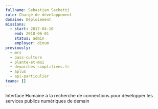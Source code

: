 ```yaml
---
fullname: Sebastian Sachetti
role: Chargé de développement
domaine: Déploiement
missions:
  - start: 2017-04-10
    end: 2018-06-01
    status: admin
    employer: dinum
previously:
  - mrs
  - pass-culture
  - plante-et-moi
  - demarches-simplifiees.fr
  - aplus
  - api-particulier
teams: []
---
```

Interface Humaine à la recherche de connections pour développer les services publics numériques de demain